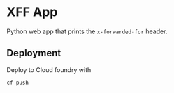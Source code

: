 # XFF App

Python web app that prints the `x-forwarded-for` header.

## Deployment

Deploy to Cloud foundry with

```sh
cf push
```
